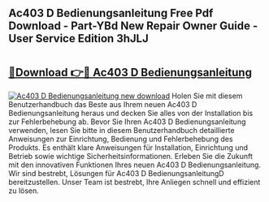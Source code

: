 ## Ac403 D Bedienungsanleitung Free Pdf Download - Part-YBd New Repair Owner Guide - User Service Edition 3hJLJ

# <h2><a href="http://df583ti.blite.top/?on=Ac403+D+Bedienungsanleitung">🔗Download 👉🔴 Ac403 D Bedienungsanleitung</a></h2>

[![Ac403 D Bedienungsanleitung new download](https://i.imgur.com/lujVjoI.png)](http://df583ti.blite.top/?on=Ac403+D+Bedienungsanleitung)
Holen Sie mit diesem Benutzerhandbuch das Beste aus Ihrem neuen Ac403 D Bedienungsanleitung heraus und decken Sie alles von der Installation bis zur Fehlerbehebung ab. Bevor Sie Ihren Ac403 D Bedienungsanleitung verwenden, lesen Sie bitte in diesem Benutzerhandbuch detaillierte Anweisungen zur Einrichtung, Bedienung und Fehlerbehebung des Produkts. Es enthält klare Anweisungen für Installation, Einrichtung und Betrieb sowie wichtige Sicherheitsinformationen. Erleben Sie die Zukunft mit den innovativen Funktionen Ihres neuen Ac403 D Bedienungsanleitung. Wir sind bestrebt, Lösungen für Ac403 D BedienungsanleitungD bereitzustellen. Unser Team ist bestrebt, Ihre Anliegen schnell und effizient zu lösen.
